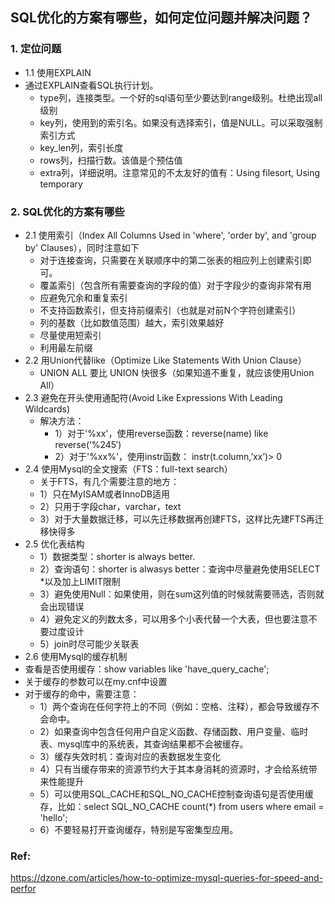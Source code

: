 ## SQL优化的方案有哪些，如何定位问题并解决问题？

### 1. 定位问题
- 1.1 使用EXPLAIN
-  通过EXPLAIN查看SQL执行计划。
    - type列，连接类型。一个好的sql语句至少要达到range级别。杜绝出现all级别
    - key列，使用到的索引名。如果没有选择索引，值是NULL。可以采取强制索引方式
    - key_len列，索引长度
    - rows列，扫描行数。该值是个预估值
    - extra列，详细说明。注意常见的不太友好的值有：Using filesort, Using temporary

    
### 2. SQL优化的方案有哪些
- 2.1 使用索引（Index All Columns Used in 'where', 'order by', and 'group by' Clauses），同时注意如下
    -   对于连接查询，只需要在关联顺序中的第二张表的相应列上创建索引即可。
    -   覆盖索引（包含所有需要查询的字段的值）对于字段少的查询非常有用
    -   应避免冗余和重复索引
    -   不支持函数索引，但支持前缀索引（也就是对前N个字符创建索引）
    -   列的基数（比如数值范围）越大，索引效果越好
    -   尽量使用短索引
    -   利用最左前缀
- 2.2 用Union代替like（Optimize Like Statements With Union Clause） 
    - UNION ALL 要比 UNION 快很多（如果知道不重复，就应该使用Union All）
- 2.3 避免在开头使用通配符(Avoid Like Expressions With Leading Wildcards)
    -  解决方法：
        - 1）对于'%xx'，使用reverse函数：reverse(name) like reverse(‘%245′) 
        - 2）对于'%xx%'，使用instr函数： instr(t.column,’xx’)> 0 
- 2.4 使用Mysql的全文搜索（FTS：full-text search）
    - 关于FTS，有几个需要注意的地方：
    -  1）只在MyISAM或者InnoDB适用
    -  2）只用于字段char，varchar，text
    -  3）对于大量数据迁移，可以先迁移数据再创建FTS，这样比先建FTS再迁移快得多
- 2.5 优化表结构
    -   1）数据类型：shorter is always better. 
    -   2）查询语句：shorter is alwasys better：查询中尽量避免使用SELECT *以及加上LIMIT限制
    -   3）避免使用Null：如果使用，则在sum这列值的时候就需要筛选，否则就会出现错误
    -   4）避免定义的列数太多，可以用多个小表代替一个大表，但也要注意不要过度设计
    -   5）join时尽可能少关联表
- 2.6 使用Mysql的缓存机制
- 查看是否使用缓存：show variables like 'have_query_cache';
- 关于缓存的参数可以在my.cnf中设置
- 对于缓存的命中，需要注意：
    - 1）两个查询在任何字符上的不同（例如：空格、注释），都会导致缓存不会命中。
    - 2）如果查询中包含任何用户自定义函数、存储函数、用户变量、临时表、mysql库中的系统表，其查询结果都不会被缓存。
    - 3）缓存失效时机：查询对应的表数据发生变化
    - 4）只有当缓存带来的资源节约大于其本身消耗的资源时，才会给系统带来性能提升
    - 5）可以使用SQL_CACHE和SQL_NO_CACHE控制查询语句是否使用缓存，比如：select SQL_NO_CACHE count(*) from users where email = 'hello';
    - 6）不要轻易打开查询缓存，特别是写密集型应用。


### Ref:
https://dzone.com/articles/how-to-optimize-mysql-queries-for-speed-and-perfor